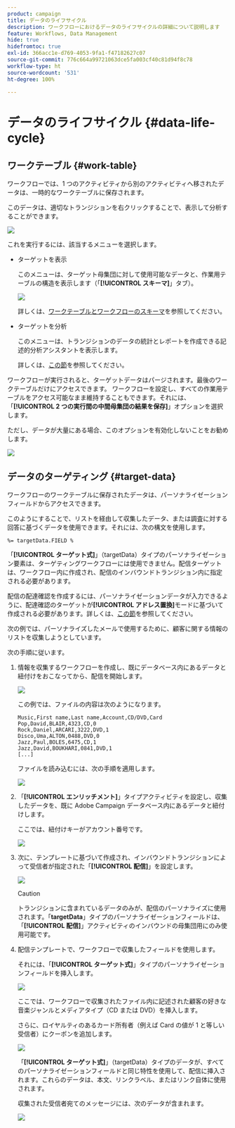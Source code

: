 ```yaml
---
product: campaign
title: データのライフサイクル
description: ワークフローにおけるデータのライフサイクルの詳細について説明します
feature: Workflows, Data Management
hide: true
hidefromtoc: true
exl-id: 366acc1e-d769-4053-9fa1-f47182627c07
source-git-commit: 776c664a99721063dce5fa003cf40c81d94f8c78
workflow-type: ht
source-wordcount: '531'
ht-degree: 100%

---
```


# データのライフサイクル {#data-life-cycle}



## ワークテーブル {#work-table}

ワークフローでは、1 つのアクティビティから別のアクティビティへ移されたデータは、一時的なワークテーブルに保存されます。


このデータは、適切なトランジションを右クリックすることで、表示して分析することができます。

![](assets/wf-right-click-analyze.png)

これを実行するには、該当するメニューを選択します。

* ターゲットを表示

  このメニューは、ターゲット母集団に対して使用可能なデータと、作業用テーブルの構造を表示します（「**[!UICONTROL スキーマ]**」タブ）。

  ![](assets/wf-right-click-display.png)

  詳しくは、[ワークテーブルとワークフローのスキーマ](monitoring-workflow-execution.md#worktables-and-workflow-schema)を参照してください。

* ターゲットを分析

  このメニューは、トランジションのデータの統計とレポートを作成できる記述的分析アシスタントを表示します。

  詳しくは、[この節](../../reporting/using/using-the-descriptive-analysis-wizard.md)を参照してください。

ワークフローが実行されると、ターゲットデータはパージされます。最後のワークテーブルだけにアクセスできます。
ワークフローを設定し、すべての作業用テーブルをアクセス可能なまま維持することもできます。それには、「**[!UICONTROL 2 つの実行間の中間母集団の結果を保存]**」オプションを選択します。

ただし、データが大量にある場合、このオプションを有効化しないことをお勧めします。

![](assets/wf-purge-data-option.png)

## データのターゲティング {#target-data}

ワークフローのワークテーブルに保存されたデータは、パーソナライゼーションフィールドからアクセスできます。

このようにすることで、リストを経由して収集したデータ、または調査に対する回答に基づくデータを使用できます。それには、次の構文を使用します。

```
%= targetData.FIELD %
```

「**[!UICONTROL ターゲット式]**」（targetData）タイプのパーソナライゼーション要素は、ターゲティングワークフローには使用できません。配信ターゲットは、ワークフロー内に作成され、配信のインバウンドトランジション内に指定される必要があります。

配信の配達確認を作成するには、パーソナライゼーションデータが入力できるように、配達確認のターゲットが&#x200B;**[!UICONTROL アドレス置換]**&#x200B;モードに基づいて作成される必要があります。詳しくは、[この節](../../delivery/using/steps-defining-the-target-population.md#using-address-substitution-in-proof)を参照してください。

次の例では、パーソナライズしたメールで使用するために、顧客に関する情報のリストを収集しようとしています。

次の手順に従います。

1. 情報を収集するワークフローを作成し、既にデータベース内にあるデータと紐付けをおこなってから、配信を開始します。

   ![](assets/wf-targetdata-sample-1.png)

   この例では、ファイルの内容は次のようになります。

   ```
   Music,First name,Last name,Account,CD/DVD,Card
   Pop,David,BLAIR,4323,CD,0
   Rock,Daniel,ARCARI,3222,DVD,1
   Disco,Uma,ALTON,0488,DVD,0
   Jazz,Paul,BOLES,6475,CD,1
   Jazz,David,BOUKHARI,0841,DVD,1
   [...]
   ```

   ファイルを読み込むには、次の手順を適用します。

   ![](assets/wf-targetdata-sample-2.png)

1. 「**[!UICONTROL エンリッチメント]**」タイプアクティビティを設定し、収集したデータを、既に Adobe Campaign データベース内にあるデータと紐付けします。

   ここでは、紐付けキーがアカウント番号です。

   ![](assets/wf-targetdata-sample-3.png)

1. 次に、テンプレートに基づいて作成され、インバウンドトランジションによって受信者が指定された「**[!UICONTROL 配信]**」を設定します。

   ![](assets/wf-targetdata-sample-4.png)

   >[!CAUTION]
   >
   >トランジションに含まれているデータのみが、配信のパーソナライズに使用されます。「**targetData**」タイプのパーソナライゼーションフィールドは、「**[!UICONTROL 配信]**」アクティビティのインバウンドの母集団用にのみ使用可能です。

1. 配信テンプレートで、ワークフローで収集したフィールドを使用します。

   それには、「**[!UICONTROL ターゲット式]**」タイプのパーソナライゼーションフィールドを挿入します。

   ![](assets/wf-targetdata-sample-5.png)

   ここでは、ワークフローで収集されたファイル内に記述された顧客の好きな音楽ジャンルとメディアタイプ（CD または DVD）を挿入します。

   さらに、ロイヤルティのあるカード所有者（例えば Card の値が 1 と等しい受信者）にクーポンを追加します。


   ![](assets/wf-targetdata-sample-6.png)

   「**[!UICONTROL ターゲット式]**」（targetData）タイプのデータが、すべてのパーソナライゼーションフィールドと同じ特性を使用して、配信に挿入されます。これらのデータは、本文、リンクラベル、またはリンク自体に使用されます。

   収集された受信者宛てのメッセージには、次のデータが含まれます。

   ![](assets/wf-targetdata-sample-7.png)
